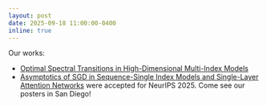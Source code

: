 ```yaml
---
layout: post
date: 2025-09-18 11:00:00-0400
inline: true
---
```


Our works:
- [Optimal Spectral Transitions in High-Dimensional Multi-Index Models](https://arxiv.org/abs/2502.02545)
- [Asymptotics of SGD in Sequence-Single Index Models and Single-Layer Attention Networks](https://arxiv.org/abs/2506.02651)
were accepted for NeurIPS 2025. Come see our posters in San Diego! 